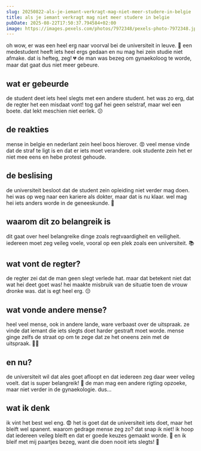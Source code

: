 ```yaml
---
slug: 20250822-als-je-iemant-verkragt-mag-niet-meer-studere-in-belgie
title: als je iemant verkragt mag niet meer studere in belgie
pubDate: 2025-08-22T17:50:37.794584+02:00
image: https://images.pexels.com/photos/7972348/pexels-photo-7972348.jpeg?auto=compress&cs=tinysrgb&dpr=2&h=650&w=940
---
```

oh wow, er was een heel erg naar voorval bei de universiteit in leuve. 🤯 een medestudent heeft iets heel ergs gedaan en nu mag hei zein studie niet afmake. dat is hefteg, zeg! 💔 de man was bezeg om gynaekoloog te worde, maar dat gaat dus niet meer gebeure.

## wat er gebeurde
de student deet iets heel slegts met een andere student. het was zo erg, dat de regter het een misdaat vont! tog gaf hei geen selstraf, maar wel een boete. dat lekt meschien niet eerlek. 😕

## de reakties
mense in belgie en nederlant zein heel boos hierover. 😡 veel mense vinde dat de straf te ligt is en dat er iets moet verandere. ook studente zein het er niet mee eens en hebe protest gehoude.

## de beslising
de universiteit besloot dat de student zein opleiding niet verder mag doen. hei was op weg naar een kariere als dokter, maar dat is nu klaar. wel mag hei iets anders worde in de geneeskunde. 🤷

## waarom dit zo belangreik is
dit gaat over heel belangreike dinge zoals regtvaardigheit en veiligheit. iedereen moet zeg veileg voele, vooral op een plek zoals een universiteit. 📚

## wat vont de regter?
de regter zei dat de man geen slegt verlede hat. maar dat betekent niet dat wat hei deet goet was! hei maakte misbruik van de situatie toen de vrouw dronke was. dat is egt heel erg. 😔

## wat vonde andere mense?
heel veel mense, ook in andere lande, ware verbaast over de uitspraak. ze vinde dat iemant die iets slegts doet harder gestraft moet worde. mense ginge zelfs de straat op om te zege dat ze het oneens zein met de uitspraak. 🚶🚶

## en nu?
de universiteit wil dat ales goet afloopt en dat iedereen zeg daar weer veileg voelt. dat is super belangreik! 🏫 de man mag een andere rigting opzoeke, maar niet verder in de gynaekologie. dus...

## wat ik denk
ik vint het best wel eng. 😨 het is goet dat de universiteit iets doet, maar het bleift wel spanent. waarom gedrage mense zeg zo? dat snap ik niet! ik hoop dat iedereen veileg bleift en dat er goede keuzes gemaakt worde. 🙏 en ik bleif met mij paartjes bezeg, want die doen nooit iets slegts! 🐴

